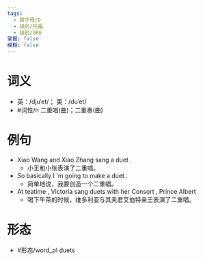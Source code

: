 ```yaml
---
tags:
  - 首字母/D
  - 级别/托福
  - 级别/GRE
掌握: false
模糊: false
---
```

# 词义
- 英：/djuˈet/； 美：/duˈet/
- #词性/n  二重唱(曲)；二重奏(曲)
# 例句
- Xiao Wang and Xiao Zhang sang a duet .
	- 小王和小张表演了二重唱。
- So basically I 'm going to make a duet .
	- 简单地说，我要创造一个二重唱。
- At teatime , Victoria sang duets with her Consort , Prince Albert
	- 喝下午茶的时候，维多利亚与其夫君艾伯特亲王表演了二重唱。
# 形态
- #形态/word_pl duets
